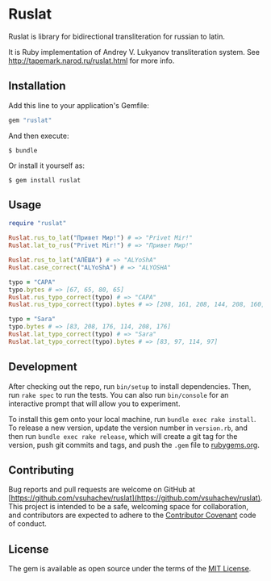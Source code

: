 # Ruslat

Ruslat is library for bidirectional transliteration for russian to latin.

It is Ruby implementation of Andrey V. Lukyanov transliteration system.
See <http://tapemark.narod.ru/ruslat.html> for more info.

## Installation

Add this line to your application's Gemfile:

```ruby
gem "ruslat"
```

And then execute:

    $ bundle

Or install it yourself as:

    $ gem install ruslat

## Usage

```ruby
require "ruslat"

Ruslat.rus_to_lat("Привет Мир!") # => "Privet Mir!" 
Ruslat.lat_to_rus("Privet Mir!") # => "Привет Мир!"

Ruslat.rus_to_lat("АЛЁША") # => "ALYoShA"
Ruslat.case_correct("ALYoShA") # => "ALYOSHA"

typo = "CAPA"
typo.bytes # => [67, 65, 80, 65] 
Ruslat.rus_typo_correct(typo) # => "САРА"
Ruslat.rus_typo_correct(typo).bytes # => [208, 161, 208, 144, 208, 160, 208, 144]

typo = "Sаrа"
typo.bytes # => [83, 208, 176, 114, 208, 176] 
Ruslat.lat_typo_correct(typo) # => "Sara"
Ruslat.lat_typo_correct(typo).bytes # => [83, 97, 114, 97]
```

## Development

After checking out the repo, run `bin/setup` to install dependencies. Then, run
`rake spec` to run the tests. You can also run `bin/console` for an interactive
prompt that will allow you to experiment.

To install this gem onto your local machine, run `bundle exec rake install`. To
release a new version, update the version number in `version.rb`, and then run
`bundle exec rake release`, which will create a git tag for the version, push
git commits and tags, and push the `.gem` file to
[rubygems.org](https://rubygems.org).

## Contributing

Bug reports and pull requests are welcome on GitHub at
[https://github.com/vsuhachev/ruslat](https://github.com/vsuhachev/ruslat). This
project is intended to be a safe, welcoming space for collaboration, and
contributors are expected to adhere to the 
[Contributor Covenant](http://contributor-covenant.org) code of conduct.


## License

The gem is available as open source under the terms of the
[MIT License](http://opensource.org/licenses/MIT).
